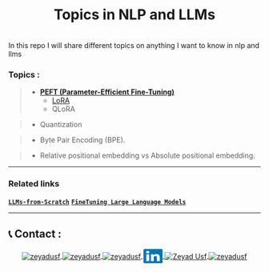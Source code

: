 <div align="center"> 
  
  # Topics in NLP and LLMs
<br>
</div>
In this repo I will share different topics on anything I want to know in nlp and llms  

### Topics :

> - **[PEFT (Parameter-Efficient Fine-Tuning)](https://github.com/zeyadusf/topics-in-nlp-llm/tree/main/PEFT%20(Parameter-Efficient%20Fine-Tuning))**
>    - [LoRA](https://github.com/zeyadusf/topics-in-nlp-llm/tree/main/PEFT%20(Parameter-Efficient%20Fine-Tuning)/LoRA)
>    -  QLoRA

>  -  Quantization

> - Byte Pair Encoding (BPE).

>  - Relative positional embedding vs Absolute positional embedding.

---
### Related links
**[`LLMs-from-Scratch`](https://github.com/zeyadusf/LLMs-from-Scratch)**
**[`FineTuning Large Language Models`](https://github.com/zeyadusf/FineTuning-LLMs)**
<!--social media-->
<hr>

## 📞 Contact :

<div align="center">
<a href="https://www.kaggle.com/zeyadusf" target="blank">
  <img align="center" src="https://raw.githubusercontent.com/rahuldkjain/github-profile-readme-generator/master/src/images/icons/Social/kaggle.svg" alt="zeyadusf" height="30" width="40" />
</a>


<a href="https://huggingface.co/zeyadusf" target="blank">
  <img align="center" src="https://github.com/zeyadusf/zeyadusf/assets/83798621/5c3db142-cda7-4c55-bcce-cc09d5b3aa50" alt="zeyadusf" height="40" width="40" />
</a> 

 <a href="https://github.com/zeyadusf" target="blank">
   <img align="center" src="https://raw.githubusercontent.com/rahuldkjain/github-profile-readme-generator/master/src/images/icons/Social/github.svg" alt="zeyadusf" height="30" width="40" />
 </a>
  
<a href="https://www.linkedin.com/in/zeyadusf/" target="blank">
  <img align="center" src="https://raw.githubusercontent.com/devicons/devicon/master/icons/linkedin/linkedin-original.svg" alt="Zeyad Usf" height="30" width="40" />
  </a>
  
  
  <a href="https://www.facebook.com/ziayd.yosif" target="blank">
    <img align="center" src="https://raw.githubusercontent.com/rahuldkjain/github-profile-readme-generator/master/src/images/icons/Social/facebook.svg" alt="Zeyad Usf" height="30" width="40" />
  </a>
  
<a href="https://www.instagram.com/zeyadusf" target="blank">
  <img align="center" src="https://raw.githubusercontent.com/rahuldkjain/github-profile-readme-generator/master/src/images/icons/Social/instagram.svg" alt="zeyadusf" height="30" width="40" />
</a> 
</div>

